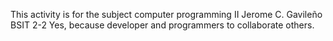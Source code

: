 This activity is for the subject computer programming II
Jerome C. Gavileño
BSIT 2-2
Yes, because developer and programmers to collaborate others.
